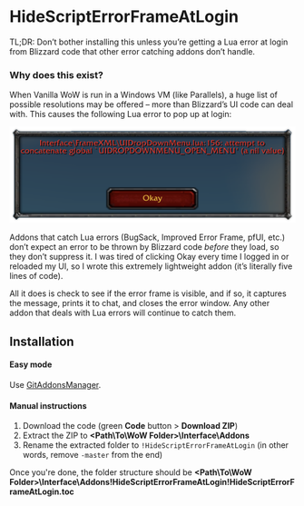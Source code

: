# HideScriptErrorFrameAtLogin

TL;DR: Don’t bother installing this unless you’re getting a Lua error at login from Blizzard code that other error catching addons don’t handle.

### Why does this exist?

When Vanilla WoW is run in a Windows VM (like Parallels), a huge list of possible resolutions may be offered – more than Blizzard’s UI code can deal with. This causes the following Lua error to pop up at login:

![Interface\FrameXML\UIDropDownMenu.lua:156: attempt to concatenate global UIDROPDOWNMENU_OPEN_MENU' (a nil value)](https://github.com/veechs/HideScriptErrorFrameAtLogin/raw/main/LoginError.png)

Addons that catch Lua errors (BugSack, Improved Error Frame, pfUI, etc.) don’t expect an error to be thrown by Blizzard code *before* they load, so they don’t suppress it. I was tired of clicking Okay every time I logged in or reloaded my UI, so I wrote this extremely lightweight addon (it’s literally five lines of code).

All it does is check to see if the error frame is visible, and if so, it captures the message, prints it to chat, and closes the error window. Any other addon that deals with Lua errors will continue to catch them.

## Installation

#### Easy mode

Use [GitAddonsManager](https://woblight.gitlab.io/overview/gitaddonsmanager/).

#### Manual instructions

1. Download the code (green **Code** button > **Download ZIP**)
2. Extract the ZIP to **<Path\To\WoW Folder>\Interface\Addons**
3. Rename the extracted folder to `!HideScriptErrorFrameAtLogin` (in other words, remove `-master` from the end)

Once you're done, the folder structure should be **<Path\To\WoW Folder>\Interface\Addons\!HideScriptErrorFrameAtLogin\!HideScriptErrorFrameAtLogin.toc**
